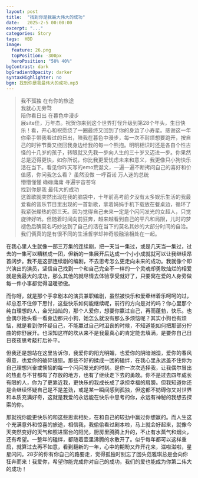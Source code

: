 ```yaml
---
layout: post
title:  "找到你是我最大伟大的成功"
date:   2025-2-5 00:00:00
excerpt: "..."
categories: Story
tags:  HBD
image:
  feature: 26.png
  topPosition: -300px
  heroPosition: "50% 40%"
bgContrast: dark
bgGradientOpacity: darker
syntaxHighlighter: no
bgm: 找到你是我最伟大的成功.mp3
---
```

> 我不孤独 在有你的旅途<br>
> 我就心无旁骛<br>
> 陪你看日出 在暮色中漫步<br>
展site佳，万年杰。祝贺你来到这个世界打怪升级到第28个年头，生日快乐！看，开心和祝愿绕了一圈最终又回到了你的身边了小寿星。感谢这一年你牵手带我看过的日出，陪我在暮色中漫步，每一次不耐烦想要跑开，按自己的时钟节奏又绕回我身边给我的每一个熊抱。明明相识时还是各自个性古怪的十几岁的孩子，转眼就又先我一步向人生的三十岁又迈进一步。你果然总是迈得更快，如你所说，你比我更爱忧虑未来和意义，我更像只小狗快乐活在当下。看见你昨天写的emo荒诞文，一遍一遍不断拷问自己的喜好和价值感，你问我怎么看？
> 虽然没做 一呼百诺 万人迷的总统 <br>
> 懵懵懂懂 碌碌庸庸 寻遍宇宙苍穹 <br>
> 找到你是我 最伟大的成功<br>
这首歌就突然出现在我的脑袋中，十年前高考前夕没有太多娱乐生活的我最爱看的音乐节目里出现的一首新歌，拿着妈妈手机下载放在餐桌边，循环了我紧张燥热的那三天。因为觉得自己未来一定是个闪闪发光的女超人，只觉旋律好听。但随着时间向前狂奔，越来越看到自己的平凡和局限，儿时的梦褪色后确莫名巧妙达到了自己的活在当下的莫名其妙的大部分时间的自洽。我们俩真的是有很不同的生活哲学却神奇般融洽相处在一起。

在我心里人生就像一部三万集的连续剧，把一天当一集过，或是几天当一集过，过去的一集可以糟糕成一团，但新的一集展开后达成一个小小成就就可以让我继续昂首阔步。我不是这部连续剧的编剧，不去思考怎么更走向未来的成功。我就像个即兴演出的演员，坚信自己找到一个和自己完全不一样的一个灵魂却勇敢灿烂的相爱就是我最大的成功，那么其他的就尽情去体验享受就好了，只要窝在爱的人身旁做每一件小事都觉得温暖骄傲。

而你呀，就是那个手拿剧本的演员兼职编剧，虽然被快乐和爱牵绊着乐呵呵的过，却总忍不住停下思忖，这些快乐如何能继续呢，前行的方向是对的吗？你心里那个纯白理想的人，金光灿灿的，那个人爱你，想要你赢过自己，再而蓬勃，快乐。也会偶尔抬头看一看身边那只小狗，她怎么就没有那么多烦恼呢？其实小狗也有烦恼，就是看到你怀疑自己，不能赢过自己时沮丧的时候，不知道能如何把那部分拧曲的你舒展开。也深知这样的坎从来不是我最真心的肯定能去填满，是要你自己日日夜夜思考敲打后补平。

但我还是想站在这里告诉你，我爱你的阳光明媚，也爱你的阴暗潮湿，爱你的春风得意，也爱你的破碎狼狈。那些不好的揉成一团的磕绊，在我心里永远盖不住你为自己理想兴奋或懊恼的每一个闪闪发光的时刻。是你一次次选择我，让我偶尔冒出的热血与不甘都有了存放的地方，也有了继续走下去的勇敢。你不是过去四年成长有限的人，你为了更靠近我，更快乐的我成长成了承担幸福的肩膀。但我知道你还是会继续怀疑自己是不是差劲，或是某一瞬间感到孤独，但这都不妨碍你又对世界和本质充满好奇，这就是我爱的永远能在快乐中思考的你，永远有神秘的我想去探索的你。

那就祝你能更快乐的和这些思索相处，在和自己的较劲中赢过你想赢的。而人生这个充满意外和惊喜的旅途，相信我，我偷偷看过剧本啦，马上就会好起来，就像今天突然变好的天气和照进窗台的阳光，厨房里腾腾上升的，不止有水蒸气和烟火，还有希望。一整年的磕绊，都随着壶里沸腾的水散开了。似乎每年都可以这样重启，就算过去再不如意，看到翻新的一年，心中的期盼又炸开花来，滋啦滋啦，星星闪闪。28岁的你有你自己的路要走，觉得孤独时别忘了回头范雅琪总是会向你狂奔而来！我爱你，希望你能完成你对自己的成功，我们的爱也能成为你第二伟大的成功！